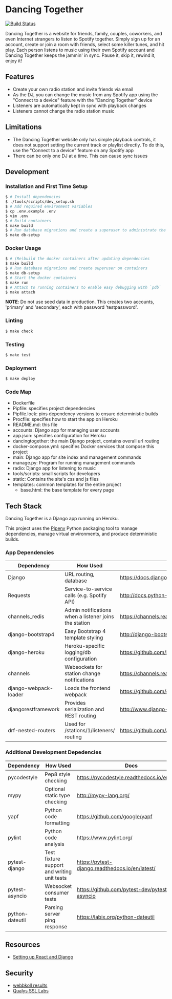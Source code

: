 # Dancing Together

[![Build Status](https://dev.azure.com/rgardner/dancingtogether/_apis/build/status/rgardner.dancingtogether)](https://dev.azure.com/rgardner/dancingtogether/_build/latest?definitionId=1)


Dancing Together is a website for friends, family, couples, coworkers, and
even Internet strangers to listen to Spotify together. Simply sign up for an
account, create or join a room with friends, select some killer tunes, and
hit play. Each person listens to music using their own Spotify account and
Dancing Together keeps the jammin' in sync. Pause it, skip it, rewind it,
enjoy it!


## Features

* Create your own radio station and invite friends via email
* As the DJ, you can change the music from any Spotify app using the "Connect
  to a device" feature with the "Dancing Together" device
* Listeners are automatically kept in sync with playback changes
* Listeners cannot change the radio station music


## Limitations

* The Dancing Together website only has simple playback controls, it does not
  support setting the current track or playlist directly. To do this, use the
  "Connect to a device" feature on any Spotify app
* There can be only one DJ at a time. This can cause sync issues


## Development

### Installation and First Time Setup

```sh
$ # Install dependencies
$ ./tools/scripts/dev_setup.sh
$ # Add required environment variables
$ cp .env.example .env
$ vim .env
$ # Build containers
$ make build
$ # Run database migrations and create a superuser to administrate the site
$ make db-setup
```

### Docker Usage

```sh
$ # (Re)build the docker containers after updating dependencies
$ make build
$ # Run database migrations and create superuser on containers
$ make db-setup
$ # Start the docker containers
$ make run
$ # Attach to running containers to enable easy debugging with `pdb`
$ make attach
```

**NOTE**: Do not use seed data in production. This creates two accounts,
'primary' and 'secondary', each with password 'testpassword'.

### Linting

```sh
$ make check
```


### Testing

```sh
$ make test
```

### Deployment

```sh
$ make deploy
```


### Code Map

- Dockerfile
- Pipfile: specifies project dependencies
- Pipfile.lock: pins dependency versions to ensure deterministic builds
- Procfile: specifies how to start the app on Heroku
- README.md: this file
- accounts: Django app for managing user accounts
- app.json: specifies configuration for Heroku
- dancingtogether: the main Django project, contains overall url routing
- docker-compose.yml: specifies Docker services that compose this project
- main: Django app for site index and management commands
- manage.py: Program for running management commands
- radio: Django app for listening to music
- tools/scripts: small scripts for developers
- static: Contains the site's css and js files
- templates: common templates for the entire project
  + base.html: the base template for every page


## Tech Stack

Dancing Together is a Django app running on Heroku.

This project uses the [Pipenv](https://docs.pipenv.org/) Python packaging tool
to manage dependencies, manage virtual environments, and produce deterministic
builds.

### App Dependencies

| Dependency            | How Used                                              | Docs                                                                 |
| ----------            | ------                                                | ----                                                                 |
| Django                | URL routing, database                                 | https://docs.djangoproject.com/en/2.0/                               |
| Requests              | Service-to-service calls (e.g. Spotify API)           | http://docs.python-requests.org/en/master/                           |
| channels_redis        | Admin notifications when a listener joins the station | https://channels.readthedocs.io/en/latest/topics/channel_layers.html |
| django-bootstrap4     | Easy Bootstrap 4 template styling                     | http://django-bootstrap4.readthedocs.io/en/latest/                   |
| django-heroku         | Heroku-specific logging/db configuration              | https://github.com/heroku/django-heroku                              |
| channels              | Websockets for station change notifications           | https://channels.readthedocs.io/en/latest/                           |
| django-webpack-loader | Loads the frontend webpack                            | https://github.com/owais/django-webpack-loader                       |
| djangorestframework   | Provides serialization and REST routing               | http://www.django-rest-framework.org/                                |
| drf-nested-routers    | Used for /stations/1/listeners/ routing               | https://github.com/alanjds/drf-nested-routers                        |

### Additional Development Depedencies

| Dependency      | How Used                                    | Docs                                            |
| ----------      | ------                                      | ----                                            |
| pycodestyle     | Pep8 style checking                         | https://pycodestyle.readthedocs.io/en/latest/   |
| mypy            | Optional static type checking               | http://mypy-lang.org/                           |
| yapf            | Python code formatting                      | https://github.com/google/yapf                  |
| pylint          | Python code analysis                        | https://www.pylint.org/                         |
| pytest-django   | Test fixture support and writing unit tests | https://pytest-django.readthedocs.io/en/latest/ |
| pytest-asyncio  | Websocket consumer tests                    | https://github.com/pytest-dev/pytest-asyncio    |
| python-dateutil | Parsing server ping response                | https://labix.org/python-dateutil               |


## Resources

- [Setting up React and Django](http://v1k45.com/blog/modern-django-part-1-setting-up-django-and-react/)

## Security

- [webbkoll results](https://webbkoll.dataskydd.net/en/results?url=http%3A%2F%2Fwww.dancingtogether.live%2F)
- [Qualys SSL Labs](https://www.ssllabs.com/ssltest/analyze.html?d=www.dancingtogether.live&hideResults=on)

